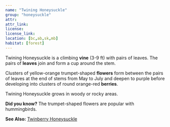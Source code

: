 ```yaml
---
name: "Twining Honeysuckle"
group: "honeysuckle"
attr: 
attr_link: 
license: 
license_link: 
location: [bc,ab,sk,mb]
habitat: [forest]
---
```

Twining Honeysuckle is a climbing **vine** (3-9 ft) with pairs of leaves. The pairs of **leaves** join and form a cup around the stem. 

Clusters of yellow-orange trumpet-shaped **flowers** form between the pairs of leaves at the end of stems from May to July and deepen to purple before developing into clusters of round orange-red **berries**.

Twining Honeysuckle grows in woody or rocky areas. 

**Did you know?** The trumpet-shaped flowers are popular with hummingbirds.

<!-- generated, do not edit -->
**See Also:**
[Twinberry Honeysuckle](/trees/twinbhon)
